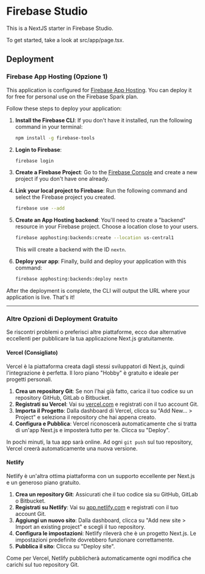# Firebase Studio

This is a NextJS starter in Firebase Studio.

To get started, take a look at src/app/page.tsx.

## Deployment

### Firebase App Hosting (Opzione 1)

This application is configured for [Firebase App Hosting](https://firebase.google.com/docs/app-hosting). You can deploy it for free for personal use on the Firebase Spark plan.

Follow these steps to deploy your application:

1.  **Install the Firebase CLI**:
    If you don't have it installed, run the following command in your terminal:
    ```bash
    npm install -g firebase-tools
    ```

2.  **Login to Firebase**:
    ```bash
    firebase login
    ```

3.  **Create a Firebase Project**:
    Go to the [Firebase Console](https://console.firebase.google.com/) and create a new project if you don't have one already.

4.  **Link your local project to Firebase**:
    Run the following command and select the Firebase project you created.
    ```bash
    firebase use --add
    ```

5.  **Create an App Hosting backend**:
    You'll need to create a "backend" resource in your Firebase project. Choose a location close to your users.
    ```bash
    firebase apphosting:backends:create --location us-central1
    ```
    This will create a backend with the ID `nextn`.

6.  **Deploy your app**:
    Finally, build and deploy your application with this command:
    ```bash
    firebase apphosting:backends:deploy nextn
    ```

After the deployment is complete, the CLI will output the URL where your application is live. That's it!

---

### Altre Opzioni di Deployment Gratuito

Se riscontri problemi o preferisci altre piattaforme, ecco due alternative eccellenti per pubblicare la tua applicazione Next.js gratuitamente.

#### Vercel (Consigliato)

Vercel è la piattaforma creata dagli stessi sviluppatori di Next.js, quindi l'integrazione è perfetta. Il loro piano "Hobby" è gratuito e ideale per progetti personali.

1.  **Crea un repository Git**: Se non l'hai già fatto, carica il tuo codice su un repository GitHub, GitLab o Bitbucket.
2.  **Registrati su Vercel**: Vai su [vercel.com](https://vercel.com/) e registrati con il tuo account Git.
3.  **Importa il Progetto**: Dalla dashboard di Vercel, clicca su "Add New... > Project" e seleziona il repository che hai appena creato.
4.  **Configura e Pubblica**: Vercel riconoscerà automaticamente che si tratta di un'app Next.js e imposterà tutto per te. Clicca su "Deploy".

In pochi minuti, la tua app sarà online. Ad ogni `git push` sul tuo repository, Vercel creerà automaticamente una nuova versione.

#### Netlify

Netlify è un'altra ottima piattaforma con un supporto eccellente per Next.js e un generoso piano gratuito.

1.  **Crea un repository Git**: Assicurati che il tuo codice sia su GitHub, GitLab o Bitbucket.
2.  **Registrati su Netlify**: Vai su [app.netlify.com](https://app.netlify.com/) e registrati con il tuo account Git.
3.  **Aggiungi un nuovo sito**: Dalla dashboard, clicca su "Add new site > Import an existing project" e scegli il tuo repository.
4.  **Configura le impostazioni**: Netlify rileverà che è un progetto Next.js. Le impostazioni predefinite dovrebbero funzionare correttamente.
5.  **Pubblica il sito**: Clicca su "Deploy site".

Come per Vercel, Netlify pubblicherà automaticamente ogni modifica che carichi sul tuo repository Git.

